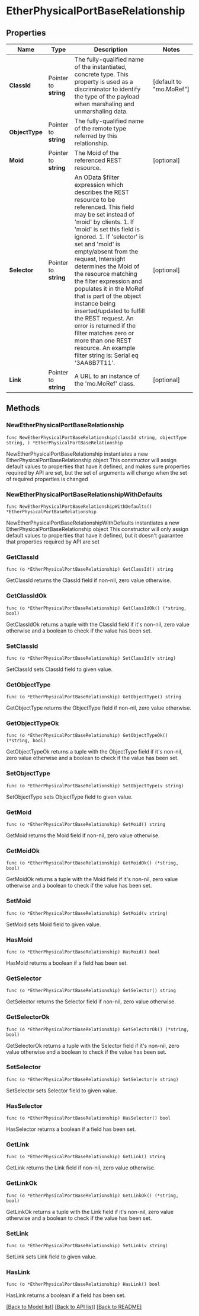 # EtherPhysicalPortBaseRelationship

## Properties

Name | Type | Description | Notes
------------ | ------------- | ------------- | -------------
**ClassId** | Pointer to **string** | The fully-qualified name of the instantiated, concrete type. This property is used as a discriminator to identify the type of the payload when marshaling and unmarshaling data. | [default to "mo.MoRef"]
**ObjectType** | Pointer to **string** | The fully-qualified name of the remote type referred by this relationship. | 
**Moid** | Pointer to **string** | The Moid of the referenced REST resource. | [optional] 
**Selector** | Pointer to **string** | An OData $filter expression which describes the REST resource to be referenced. This field may be set instead of &#39;moid&#39; by clients. 1. If &#39;moid&#39; is set this field is ignored. 1. If &#39;selector&#39; is set and &#39;moid&#39; is empty/absent from the request, Intersight determines the Moid of the resource matching the filter expression and populates it in the MoRef that is part of the object instance being inserted/updated to fulfill the REST request. An error is returned if the filter matches zero or more than one REST resource. An example filter string is: Serial eq &#39;3AA8B7T11&#39;. | [optional] 
**Link** | Pointer to **string** | A URL to an instance of the &#39;mo.MoRef&#39; class. | [optional] 

## Methods

### NewEtherPhysicalPortBaseRelationship

`func NewEtherPhysicalPortBaseRelationship(classId string, objectType string, ) *EtherPhysicalPortBaseRelationship`

NewEtherPhysicalPortBaseRelationship instantiates a new EtherPhysicalPortBaseRelationship object
This constructor will assign default values to properties that have it defined,
and makes sure properties required by API are set, but the set of arguments
will change when the set of required properties is changed

### NewEtherPhysicalPortBaseRelationshipWithDefaults

`func NewEtherPhysicalPortBaseRelationshipWithDefaults() *EtherPhysicalPortBaseRelationship`

NewEtherPhysicalPortBaseRelationshipWithDefaults instantiates a new EtherPhysicalPortBaseRelationship object
This constructor will only assign default values to properties that have it defined,
but it doesn't guarantee that properties required by API are set

### GetClassId

`func (o *EtherPhysicalPortBaseRelationship) GetClassId() string`

GetClassId returns the ClassId field if non-nil, zero value otherwise.

### GetClassIdOk

`func (o *EtherPhysicalPortBaseRelationship) GetClassIdOk() (*string, bool)`

GetClassIdOk returns a tuple with the ClassId field if it's non-nil, zero value otherwise
and a boolean to check if the value has been set.

### SetClassId

`func (o *EtherPhysicalPortBaseRelationship) SetClassId(v string)`

SetClassId sets ClassId field to given value.


### GetObjectType

`func (o *EtherPhysicalPortBaseRelationship) GetObjectType() string`

GetObjectType returns the ObjectType field if non-nil, zero value otherwise.

### GetObjectTypeOk

`func (o *EtherPhysicalPortBaseRelationship) GetObjectTypeOk() (*string, bool)`

GetObjectTypeOk returns a tuple with the ObjectType field if it's non-nil, zero value otherwise
and a boolean to check if the value has been set.

### SetObjectType

`func (o *EtherPhysicalPortBaseRelationship) SetObjectType(v string)`

SetObjectType sets ObjectType field to given value.


### GetMoid

`func (o *EtherPhysicalPortBaseRelationship) GetMoid() string`

GetMoid returns the Moid field if non-nil, zero value otherwise.

### GetMoidOk

`func (o *EtherPhysicalPortBaseRelationship) GetMoidOk() (*string, bool)`

GetMoidOk returns a tuple with the Moid field if it's non-nil, zero value otherwise
and a boolean to check if the value has been set.

### SetMoid

`func (o *EtherPhysicalPortBaseRelationship) SetMoid(v string)`

SetMoid sets Moid field to given value.

### HasMoid

`func (o *EtherPhysicalPortBaseRelationship) HasMoid() bool`

HasMoid returns a boolean if a field has been set.

### GetSelector

`func (o *EtherPhysicalPortBaseRelationship) GetSelector() string`

GetSelector returns the Selector field if non-nil, zero value otherwise.

### GetSelectorOk

`func (o *EtherPhysicalPortBaseRelationship) GetSelectorOk() (*string, bool)`

GetSelectorOk returns a tuple with the Selector field if it's non-nil, zero value otherwise
and a boolean to check if the value has been set.

### SetSelector

`func (o *EtherPhysicalPortBaseRelationship) SetSelector(v string)`

SetSelector sets Selector field to given value.

### HasSelector

`func (o *EtherPhysicalPortBaseRelationship) HasSelector() bool`

HasSelector returns a boolean if a field has been set.

### GetLink

`func (o *EtherPhysicalPortBaseRelationship) GetLink() string`

GetLink returns the Link field if non-nil, zero value otherwise.

### GetLinkOk

`func (o *EtherPhysicalPortBaseRelationship) GetLinkOk() (*string, bool)`

GetLinkOk returns a tuple with the Link field if it's non-nil, zero value otherwise
and a boolean to check if the value has been set.

### SetLink

`func (o *EtherPhysicalPortBaseRelationship) SetLink(v string)`

SetLink sets Link field to given value.

### HasLink

`func (o *EtherPhysicalPortBaseRelationship) HasLink() bool`

HasLink returns a boolean if a field has been set.


[[Back to Model list]](../README.md#documentation-for-models) [[Back to API list]](../README.md#documentation-for-api-endpoints) [[Back to README]](../README.md)


